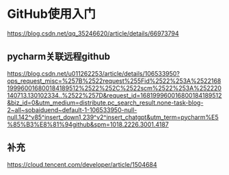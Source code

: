 # GitHub使用入门
https://blog.csdn.net/qq_35246620/article/details/66973794

## pycharm关联远程github
https://blog.csdn.net/u011262253/article/details/106533950?ops_request_misc=%257B%2522request%255Fid%2522%253A%2522168199960016800184189512%2522%252C%2522scm%2522%253A%252220140713.130102334..%2522%257D&request_id=168199960016800184189512&biz_id=0&utm_medium=distribute.pc_search_result.none-task-blog-2~all~sobaiduend~default-1-106533950-null-null.142^v85^insert_down1,239^v2^insert_chatgpt&utm_term=pycharm%E5%85%B3%E8%81%94github&spm=1018.2226.3001.4187

## 补充
https://cloud.tencent.com/developer/article/1504684


